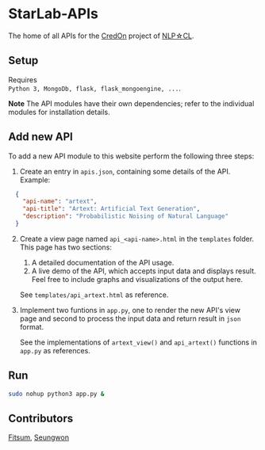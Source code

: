 # StarLab-APIs

The home of all APIs for the [CredOn](http://credon.kaist.ac.kr/apis) project of [NLP☆CL](http://nlp.kaist.ac.kr).


## Setup

Requires  
`Python 3, MongoDb, flask, flask_mongoengine, ...`.

**Note**  The API modules have their own dependencies; refer to the individual modules for installation details.


## Add new API

To add a new API module to this website perform the following three steps:

1. Create an entry in `apis.json`, containing some details of the API. Example:

```json
  {
    "api-name": "artext",
    "api-title": "Artext: Artificial Text Generation",
    "description": "Probabilistic Noising of Natural Language"
  }
```

2. Create a view page named `api_<api-name>.html` in the `templates` folder. This page has two sections:
   1. A detailed documentation of the API usage.
   2. A live demo of the API, which accepts input data and displays result. Feel free to include graphs and visualizations of the output here.  

   See `templates/api_artext.html` as reference.


3. Implement two funtions in `app.py`, one to render the new API's view page and second to process the input data and return result in `json` format.  

   See the implementations of `artext_view()` and `api_artext()` functions in `app.py` as references.


## Run

```bash
sudo nohup python3 app.py &
```


## Contributors

[Fitsum](http://nlp.kaist.ac.kr/~fgaim), [Seungwon](http://nlp.kaist.ac.kr/~swyoon)
